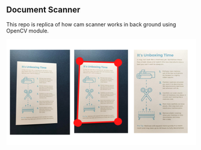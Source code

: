 ## Document Scanner

This repo is replica of how cam scanner works in back ground using OpenCV module.

![Demo](./document_scanner_banner.png)
